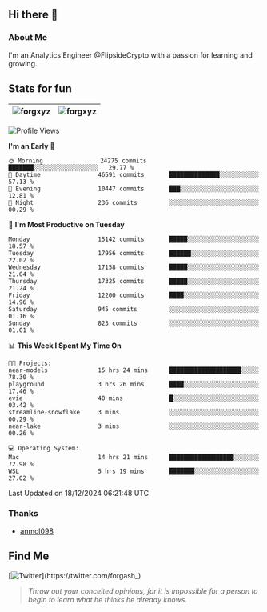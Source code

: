 ## Hi there 👋

### About Me

I'm an Analytics Engineer @FlipsideCrypto with a passion for learning and growing.
  
## Stats for fun

| <img align="center" src="https://github-readme-streak-stats.herokuapp.com/?user=forgxyz&theme=tokyonight" alt="forgxyz" /> | <img align="center" src="https://github-readme-stats.vercel.app/api?username=forgxyz&theme=tokyonight&show_icons=true" alt="forgxyz" /> |
| ------------- |------------- |


<!--START_SECTION:waka-->
![Profile Views](http://img.shields.io/badge/Profile%20Views-0-blue)

**I'm an Early 🐤** 

```text
🌞 Morning                24275 commits       ███████░░░░░░░░░░░░░░░░░░   29.77 % 
🌆 Daytime                46591 commits       ██████████████░░░░░░░░░░░   57.13 % 
🌃 Evening                10447 commits       ███░░░░░░░░░░░░░░░░░░░░░░   12.81 % 
🌙 Night                  236 commits         ░░░░░░░░░░░░░░░░░░░░░░░░░   00.29 % 
```
📅 **I'm Most Productive on Tuesday** 

```text
Monday                   15142 commits       █████░░░░░░░░░░░░░░░░░░░░   18.57 % 
Tuesday                  17956 commits       ██████░░░░░░░░░░░░░░░░░░░   22.02 % 
Wednesday                17158 commits       █████░░░░░░░░░░░░░░░░░░░░   21.04 % 
Thursday                 17325 commits       █████░░░░░░░░░░░░░░░░░░░░   21.24 % 
Friday                   12200 commits       ████░░░░░░░░░░░░░░░░░░░░░   14.96 % 
Saturday                 945 commits         ░░░░░░░░░░░░░░░░░░░░░░░░░   01.16 % 
Sunday                   823 commits         ░░░░░░░░░░░░░░░░░░░░░░░░░   01.01 % 
```


📊 **This Week I Spent My Time On** 

```text
🐱‍💻 Projects: 
near-models              15 hrs 24 mins      ████████████████████░░░░░   78.30 % 
playground               3 hrs 26 mins       ████░░░░░░░░░░░░░░░░░░░░░   17.46 % 
evie                     40 mins             █░░░░░░░░░░░░░░░░░░░░░░░░   03.42 % 
streamline-snowflake     3 mins              ░░░░░░░░░░░░░░░░░░░░░░░░░   00.29 % 
near-lake                3 mins              ░░░░░░░░░░░░░░░░░░░░░░░░░   00.26 % 

💻 Operating System: 
Mac                      14 hrs 21 mins      ██████████████████░░░░░░░   72.98 % 
WSL                      5 hrs 19 mins       ███████░░░░░░░░░░░░░░░░░░   27.02 % 
```


 Last Updated on 18/12/2024 06:21:48 UTC
<!--END_SECTION:waka-->

### Thanks
 - [anmol098](https://github.com/anmol098/waka-readme-stats/)
  
## Find Me
[![Twitter](https://img.shields.io/twitter/url/https/twitter.com/forgash_.svg?style=social&label=Follow%20%40forgash_)](https://twitter.com/forgash_)


> *Throw out your conceited opinions, for it is impossible for a person to begin to learn what he thinks he already knows.* 
